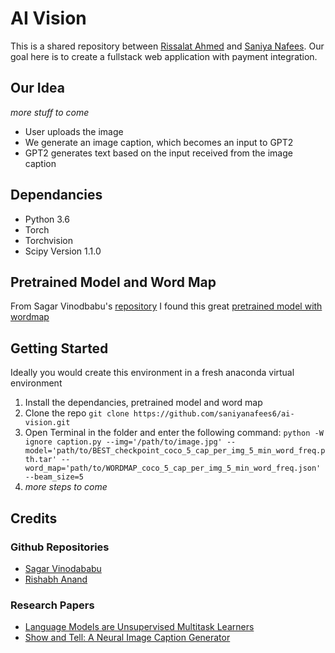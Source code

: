 # AI Vision

This is a shared repository between [Rissalat Ahmed](https://github.com/rkapdi) and [Saniya Nafees](https://github.com/saniyanafees6). Our goal here is to create a fullstack web application with payment integration. 

## Our Idea
*more stuff to come*
* User uploads the image
* We generate an image caption, which becomes an input to GPT2
* GPT2 generates text based on the input received from the image caption



## Dependancies 
* Python 3.6
* Torch
* Torchvision
* Scipy Version 1.1.0

## Pretrained Model and Word Map
From Sagar Vinodbabu's [repository](https://github.com/sgrvinod/a-PyTorch-Tutorial-to-Image-Captioning) I found this great [pretrained model with wordmap](https://drive.google.com/drive/folders/189VY65I_n4RTpQnmLGj7IzVnOF6dmePC)

## Getting Started
Ideally you would create this environment in a fresh anaconda virtual environment
1. Install the dependancies, pretrained model and word map
2. Clone the repo
`git clone https://github.com/saniyanafees6/ai-vision.git`
3. Open Terminal in the folder and enter the following command:
`python -W ignore caption.py --img='/path/to/image.jpg' --model='path/to/BEST_checkpoint_coco_5_cap_per_img_5_min_word_freq.pth.tar' --word_map='path/to/WORDMAP_coco_5_cap_per_img_5_min_word_freq.json' --beam_size=5`
4. *more steps to come*

## Credits
### Github Repositories
* [Sagar Vinodababu](https://github.com/sgrvinod/a-PyTorch-Tutorial-to-Image-Captioning)
* [Rishabh Anand](https://github.com/rish-16/gpt2client)

### Research Papers
* [Language Models are Unsupervised Multitask Learners](https://d4mucfpksywv.cloudfront.net/better-language-models/language_models_are_unsupervised_multitask_learners.pdf)
* [Show and Tell: A Neural Image Caption Generator](https://arxiv.org/pdf/1411.4555.pdf)
